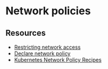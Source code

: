 # Network policies

## Resources

* [Restricting network access](https://kubernetes.io/docs/tasks/administer-cluster/securing-a-cluster/#restricting-network-access)
* [Declare network policy](https://kubernetes.io/docs/tasks/administer-cluster/declare-network-policy/)
* [Kubernetes Network Policy Recipes](https://github.com/ahmetb/kubernetes-network-policy-recipes)
